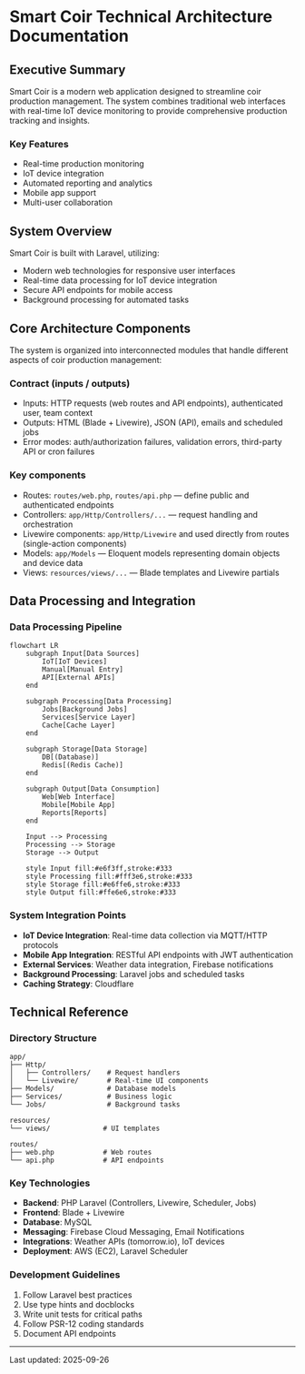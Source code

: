 # Smart Coir Technical Architecture Documentation

## Executive Summary

Smart Coir is a modern web application designed to streamline coir production management. The system combines traditional web interfaces with real-time IoT device monitoring to provide comprehensive production tracking and insights.

### Key Features
- Real-time production monitoring
- IoT device integration
- Automated reporting and analytics
- Mobile app support
- Multi-user collaboration

## System Overview

Smart Coir is built with Laravel, utilizing:
- Modern web technologies for responsive user interfaces
- Real-time data processing for IoT device integration
- Secure API endpoints for mobile access
- Background processing for automated tasks

## Core Architecture Components

The system is organized into interconnected modules that handle different aspects of coir production management:

### Contract (inputs / outputs)
- Inputs: HTTP requests (web routes and API endpoints), authenticated user, team context
- Outputs: HTML (Blade + Livewire), JSON (API), emails and scheduled jobs
- Error modes: auth/authorization failures, validation errors, third-party API or cron failures

### Key components
- Routes: `routes/web.php`, `routes/api.php` — define public and authenticated endpoints
- Controllers: `app/Http/Controllers/...` — request handling and orchestration
- Livewire components: `app/Http/Livewire` and used directly from routes (single-action components)
- Models: `app/Models` — Eloquent models representing domain objects and device data
- Views: `resources/views/...` — Blade templates and Livewire partials

## Data Processing and Integration

### Data Processing Pipeline
```mermaid
flowchart LR
    subgraph Input[Data Sources]
        IoT[IoT Devices]
        Manual[Manual Entry]
        API[External APIs]
    end

    subgraph Processing[Data Processing]
        Jobs[Background Jobs]
        Services[Service Layer]
        Cache[Cache Layer]
    end

    subgraph Storage[Data Storage]
        DB[(Database)]
        Redis[(Redis Cache)]
    end

    subgraph Output[Data Consumption]
        Web[Web Interface]
        Mobile[Mobile App]
        Reports[Reports]
    end

    Input --> Processing
    Processing --> Storage
    Storage --> Output

    style Input fill:#e6f3ff,stroke:#333
    style Processing fill:#fff3e6,stroke:#333
    style Storage fill:#e6ffe6,stroke:#333
    style Output fill:#ffe6e6,stroke:#333
```

### System Integration Points
- **IoT Device Integration**: Real-time data collection via MQTT/HTTP protocols
- **Mobile App Integration**: RESTful API endpoints with JWT authentication
- **External Services**: Weather data integration, Firebase notifications
- **Background Processing**: Laravel jobs and scheduled tasks
- **Caching Strategy**: Cloudflare

## Technical Reference

### Directory Structure
```
app/
├── Http/
│   ├── Controllers/    # Request handlers
│   └── Livewire/       # Real-time UI components
├── Models/             # Database models
├── Services/           # Business logic
└── Jobs/               # Background tasks

resources/
└── views/             # UI templates

routes/
├── web.php            # Web routes
└── api.php            # API endpoints
```

### Key Technologies
- **Backend**: PHP Laravel (Controllers, Livewire, Scheduler, Jobs)
- **Frontend**: Blade + Livewire
- **Database**: MySQL
- **Messaging**: Firebase Cloud Messaging, Email Notifications
- **Integrations**: Weather APIs (tomorrow.io), IoT devices
- **Deployment**: AWS (EC2), Laravel Scheduler

### Development Guidelines
1. Follow Laravel best practices
2. Use type hints and docblocks
3. Write unit tests for critical paths
4. Follow PSR-12 coding standards
5. Document API endpoints

---

Last updated: 2025-09-26

